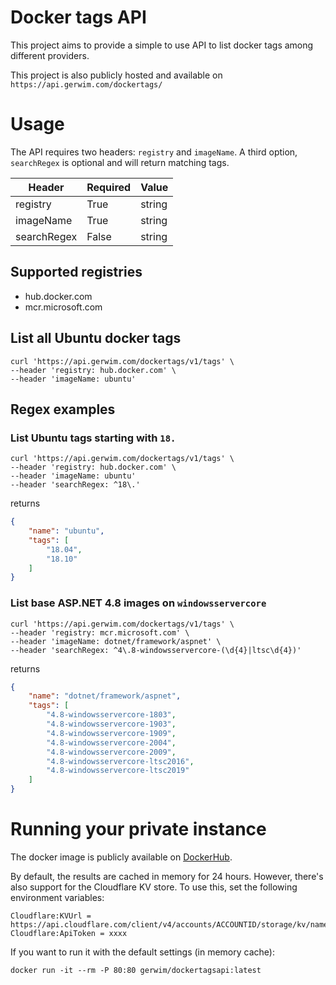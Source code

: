# Docker tags API

This project aims to provide a simple to use API to list docker tags among different providers.

This project is also publicly hosted and available on `https://api.gerwim.com/dockertags/`

# Usage
The API requires two headers:
`registry` and `imageName`. A third option, `searchRegex` is optional and will return matching tags.


| Header  | Required | Value |
| ------------- | ------------- | ------------- |
| registry  | True  | string |
| imageName  | True  | string | 
| searchRegex  | False  | string |

## Supported registries
* hub.docker.com
* mcr.microsoft.com

## List all Ubuntu docker tags
```
curl 'https://api.gerwim.com/dockertags/v1/tags' \
--header 'registry: hub.docker.com' \
--header 'imageName: ubuntu'
```
## Regex examples

### List Ubuntu tags starting with `18.`
```
curl 'https://api.gerwim.com/dockertags/v1/tags' \
--header 'registry: hub.docker.com' \
--header 'imageName: ubuntu'
--header 'searchRegex: ^18\.'
```
returns
```JSON
{
    "name": "ubuntu",
    "tags": [
        "18.04",
        "18.10"
    ]
}
```

### List base ASP.NET 4.8 images on `windowsservercore`
```
curl 'https://api.gerwim.com/dockertags/v1/tags' \
--header 'registry: mcr.microsoft.com' \
--header 'imageName: dotnet/framework/aspnet' \
--header 'searchRegex: ^4\.8-windowsservercore-(\d{4}|ltsc\d{4})'
```
 returns
```JSON
{
    "name": "dotnet/framework/aspnet",
    "tags": [
        "4.8-windowsservercore-1803",
        "4.8-windowsservercore-1903",
        "4.8-windowsservercore-1909",
        "4.8-windowsservercore-2004",
        "4.8-windowsservercore-2009",
        "4.8-windowsservercore-ltsc2016",
        "4.8-windowsservercore-ltsc2019"
    ]
}
```

# Running your private instance 
The docker image is publicly available on [DockerHub](https://hub.docker.com/r/gerwim/dockertagsapi).

By default, the results are cached in memory for 24 hours.
However, there's also support for the Cloudflare KV store. To use this, set the following environment variables:  
```
Cloudflare:KVUrl = https://api.cloudflare.com/client/v4/accounts/ACCOUNTID/storage/kv/namespaces/NAMESPACEID
Cloudflare:ApiToken = xxxx
```

If you want to run it with the default settings (in memory cache):
```
docker run -it --rm -P 80:80 gerwim/dockertagsapi:latest
```